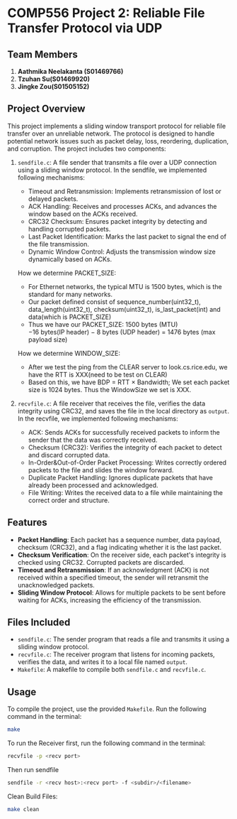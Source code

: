 # COMP556 Project 2: Reliable File Transfer Protocol via UDP

## Team Members

1. **Aathmika Neelakanta (S01469766)** 
2. **Tzuhan Su(S01469920)**
3. **Jingke Zou(S01505152)**

## Project Overview

This project implements a sliding window transport protocol for reliable file transfer over an unreliable network. The protocol is designed to handle potential network issues such as packet delay, loss, reordering, duplication, and corruption. The project includes two components:

1. `sendfile.c`: A file sender that transmits a file over a UDP connection using a sliding window protocol. In the sendfile, we implemented following mechanisms:
    - Timeout and Retransmission: Implements retransmission of lost or delayed packets.
    - ACK Handling: Receives and processes ACKs, and advances the window based on the ACKs received.
    - CRC32 Checksum: Ensures packet integrity by detecting and handling corrupted packets.
    - Last Packet Identification: Marks the last packet to signal the end of the file transmission.
    - Dynamic Window Control: Adjusts the transmission window size dynamically based on ACKs.

    How we determine PACKET_SIZE:
    - For Ethernet networks, the typical MTU is 1500 bytes, which is the standard for many networks.
    - Our packet defined consist of sequence_number(uint32_t), data_length(uint32_t), checksum(uint32_t), is_last_packet(int) and data(which is PACKET_SIZE)
    - Thus we have our PACKET_SIZE: 1500 bytes (MTU)−16 bytes(IP header) − 8 bytes (UDP header) = 1476 bytes (max payload size)

    How we determine WINDOW_SIZE:
    - After we test the ping from the CLEAR server to look.cs.rice.edu, we have the RTT is XXX(need to be test on CLEAR)
    - Based on this, we have BDP = RTT × Bandwidth; We set each packet size is 1024 bytes. Thus the WindowSize we set is XXX.


2. `recvfile.c`: A file receiver that receives the file, verifies the data integrity using CRC32, and saves the file in the local directory as `output`. In the recvfile, we implemented following mechanisms:
    - ACK: Sends ACKs for successfully received packets to inform the sender that the data was correctly received.
    - Checksum (CRC32): Verifies the integrity of each packet to detect and discard corrupted data.
    - In-Order&Out-of-Order Packet Processing: Writes correctly ordered packets to the file and slides the window forward.
    - Duplicate Packet Handling: Ignores duplicate packets that have already been processed and acknowledged.
    - File Writing: Writes the received data to a file while maintaining the correct order and structure.

## Features

- **Packet Handling**: Each packet has a sequence number, data payload, checksum (CRC32), and a flag indicating whether it is the last packet.
- **Checksum Verification**: On the receiver side, each packet's integrity is checked using CRC32. Corrupted packets are discarded.
- **Timeout and Retransmission**: If an acknowledgment (ACK) is not received within a specified timeout, the sender will retransmit the unacknowledged packets.
- **Sliding Window Protocol**: Allows for multiple packets to be sent before waiting for ACKs, increasing the efficiency of the transmission.

## Files Included

- `sendfile.c`: The sender program that reads a file and transmits it using a sliding window protocol.
- `recvfile.c`: The receiver program that listens for incoming packets, verifies the data, and writes it to a local file named `output`.
- `Makefile`: A makefile to compile both `sendfile.c` and `recvfile.c`.

## Usage

To compile the project, use the provided `Makefile`. Run the following command in the terminal:

```bash
make
```

To run the Receiver first, run the following command in the terminal:
```bash
recvfile -p <recv port>
```

Then run sendfile
```bash
sendfile -r <recv host>:<recv port> -f <subdir>/<filename>
```

Clean Build Files:
```bash
make clean
```
